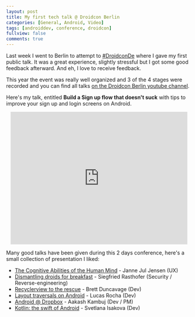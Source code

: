 ```yaml
---
layout: post
title: My first tech talk @ Droidcon Berlin
categories: [General, Android, Video]
tags: [androiddev, conference, droidcon]
fullview: false
comments: true
---
```


Last week I went to Berlin to attempt to [#DroidconDe](https://twitter.com/search?q=%23droidconde) where I gave my first public talk. It was a great experience, slightly stressful but I got some good feedback afterward. And eh, I love to receive feedback.

This year the event was really well organized and 3 of the 4 stages were recorded and you can find all talks [on the Droidcon Berlin youtube channel](https://www.youtube.com/playlist?list=PL9Pfzam3fFdeURdCGf1vlBrnMn3MxjvRS).

Here's my talk, entitled **Build a Sign up flow that doesn't suck** with tips to improve your sign up and login screens on Android.

<center>
<iframe width="480" height="360" src="http://www.youtube.com/embed/6ivxjklDRFY" frameborder="0"> </iframe>
</center>

Many good talks have been given during this 2 days conference, here's a small collection of presentation I liked:

- [The Cognitive Abilities of the Human Mind](https://www.youtube.com/watch?v=iAJrL0P6uGA) - Janne Jul Jensen (UX)
- [Dismantling droids for breakfast](https://www.youtube.com/watch?v=X28Oogg2Q3k) - Siegfried Rasthofer (Security / Reverse-engineering)
- [Recyclerview to the rescue](https://www.youtube.com/watch?v=Cfb3RAyQg4w) - Brett Duncavage (Dev)
- [Layout traversals on Android](https://www.youtube.com/watch?v=sdkcuvZCh1U) -  Lucas Rocha (Dev)
- [Android @ Dropbox](https://www.youtube.com/watch?v=Q_dQ-sxV1nw) - Aakash Kambuj (Dev / PM)
- [Kotlin: the swift of Android](https://www.youtube.com/watch?v=-BvN0X5tqjw) -  Svetlana Isakova (Dev)
